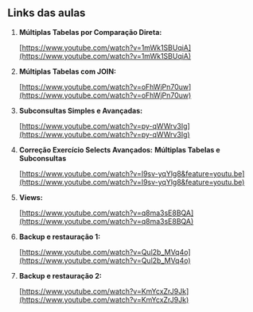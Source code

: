 ## Links das aulas

1. **Múltiplas Tabelas por Comparação Direta:**

   [https://www.youtube.com/watch?v=1mWk1SBUqiA](https://www.youtube.com/watch?v=1mWk1SBUqiA)

2. **Múltiplas Tabelas com JOIN:**

   [https://www.youtube.com/watch?v=oFhWjPn70uw](https://www.youtube.com/watch?v=oFhWjPn70uw)

3. **Subconsultas Simples e Avançadas:**

   [https://www.youtube.com/watch?v=py-qWWrv3Ig](https://www.youtube.com/watch?v=py-qWWrv3Ig)

4. **Correção Exercício Selects Avançados:** 
   **Múltiplas Tabelas e Subconsultas**

   [https://www.youtube.com/watch?v=I9sv-yqYlg8&feature=youtu.be](https://www.youtube.com/watch?v=I9sv-yqYlg8&feature=youtu.be)

5. **Views:** 

   [https://www.youtube.com/watch?v=q8ma3sE8BQA](https://www.youtube.com/watch?v=q8ma3sE8BQA)

6. **Backup e restauração 1:**

   [https://www.youtube.com/watch?v=Qul2b_MVq4o](https://www.youtube.com/watch?v=Qul2b_MVq4o)

7. **Backup e restauração 2:**

   [https://www.youtube.com/watch?v=KmYcxZrJ9Jk](https://www.youtube.com/watch?v=KmYcxZrJ9Jk)

   